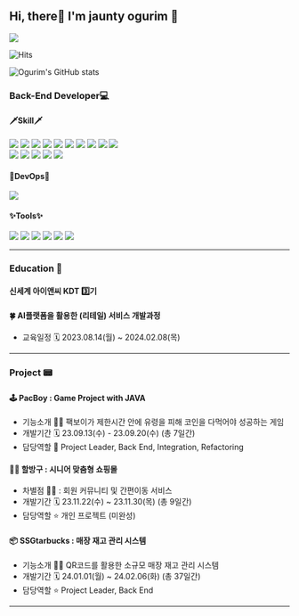 

<h2> Hi, there👋 I'm jaunty ogurim 🐥 </h2>
<img src="https://img.shields.io/badge/ogurim23@gmail.com-EA4335?style=flat&logo=gmail&logoColor=white"/>

<!--https://hits.seeyoufarm.com/-->
![Hits](https://hits.seeyoufarm.com/api/count/incr/badge.svg?url=https%3A%2F%2Fgithub.com%2Fkimjeongrim&count_bg=%23CCB7D9&title_bg=%23BCBCBC&icon=&icon_color=%23E7E7E7&title=hits&edge_flat=false)

![Ogurim's GitHub stats](https://github-readme-stats.vercel.app/api?username=ogurim&show_icons=true&theme=midnight-purple) 



<h3> Back-End Developer💻 </h3>
<!--뱃지 참고 https://simpleicons.org/?q=gmail &  https://eunhee-programming.tistory.com/239 -->
<!--<img src="https://img.shields.io/badge/{내용}-{배경 색깔}?style={스타일}&logo={로고이름}&logoColor={로고 색깔}"/> -->
<h4> 🗡️Skill🗡️ </h4>

  <img src="https://img.shields.io/badge/Java-007396?style=flat&logo=java&logoColor=white" /> <img src="https://img.shields.io/badge/Python-3776AB?style=flat&logo=python&logoColor=white" />
  <img src="https://img.shields.io/badge/MySQL-4479A1?style=flat&logo=MySQL&logoColor=white" /> <img src="https://img.shields.io/badge/MyBatis-C4242B?style=flat&logo=MyBatis&logoColor=white" />
  <img src="https://img.shields.io/badge/Spring-6DB33F?style=flat&logo=springboot&logoColor=white" /> <img src="https://img.shields.io/badge/SpringBoot-6DB33F?style=flat&logo=springboot&logoColor=white" />
  <img src="https://img.shields.io/badge/Spring Security-6DB33F?style=flat&logo=Spring Security&logoColor=white" /> <img src="https://img.shields.io/badge/JWT-4B4B77?style=flat&logo=JWT&logoColor=white" />
  <img src="https://img.shields.io/badge/Junit4-25A162?style=flat&logo=Junit4&logoColor=white" /> <img src="https://img.shields.io/badge/Swagger-85EA2D?style=flat&logo=swagger&logoColor=white" /><br/>
  <img src="https://img.shields.io/badge/HTML5-E34F26?style=flat&logo=HTML5&logoColor=white" /> <img src="https://img.shields.io/badge/CSS3-1572B6?style=flat&logo=CSS3&logoColor=white" />
  <img src="https://img.shields.io/badge/JavaScript-F7DF1E?style=flat&logo=JavaScript&logoColor=white" /> <img src="https://img.shields.io/badge/React-61DAFB?style=flat&logo=React&logoColor=white"/>
  <img src="https://img.shields.io/badge/BootStrap-7952B3?style=flat&logo=bootstrap&logoColor=white"/>

  
<h4> 🔗DevOps🔗 </h4>

<!--
<img src="https://img.shields.io/badge/NGINX-009639?style=flat&logo=nginx&logoColor=white"/>
<img src="https://img.shields.io/badge/Jenkins-D24939?style=flat&logo=jenkins&logoColor=white"/>
<img src="https://img.shields.io/badge/amazonrds-527FFF?style=flat&logo=amazonrds&logoColor=white"/>
<img src="https://img.shields.io/badge/amazons3-DD344C?style=flat&logo=amazons3&logoColor=white"/>
  -->
  <img src="https://img.shields.io/badge/Amazonaws-232F3E?style=flat&for-the-badge&logo=amazonaws&logoColor=white" /> 

<h4>✨Tools✨</h4>

  <img src="https://img.shields.io/badge/VisualStudioCode-007ACC?style=flat&logo=visualstudiocode&logoColor=white"/> <img src="https://img.shields.io/badge/EclipseIDE-2C2255?style=flat&logo=eclipseide&logoColor=white" />
  <img src="https://img.shields.io/badge/Github-181717?style=flat&logo=github&logoColor=white"/> <img src="https://img.shields.io/badge/Notion-000000?style=flat&logo=notion&logoColor=white"/>
  <img src="https://img.shields.io/badge/Figma-F24E1E?style=flat&logo=figma&logoColor=white"/> <img src="https://img.shields.io/badge/draw.io-FFA200?style=flat&logo=draw.io&logoColor=white"/>

<hr/>

<h3> Education 📒 </h3>
<h4>신세계 아이앤씨 KDT 3️⃣기</h4>
<h4>🍀 AI플랫폼을 활용한 (리테일) 서비스 개발과정</h4>

- 교육일정 🗓️ 2023.08.14(월) ~ 2024.02.08(목)<br/>

<hr/>

<h3>  Project 📟 </h3>
<h4>🕹️ PacBoy : Game Project with JAVA</h4>

- 기능소개 💁‍♀️ 팩보이가 제한시간 안에 유령을 피해 코인을 다먹어야 성공하는 게임
- 개발기간 🗓️ 23.09.13(수) - 23.09.20(수) (총 7일간)
- 담당역할 👻 Project Leader, Back End, Integration, Refactoring

<h4> 👩‍🦳 할방구 : 시니어 맞춤형 쇼핑몰</h4>

-  차별점 💁‍♀️ : 회원 커뮤니티 및 간편이동 서비스
-  개발기간 🗓️ 23.11.22(수) ~ 23.11.30(목) (총 9일간)
-  담당역할 ⭐ 개인 프로젝트 (미완성)


<h4>📦 SSGtarbucks : 매장 재고 관리 시스템</h4>

-  기능소개 💁‍♂️ QR코드를 활용한 소규모 매장 재고 관리 시스템
-  개발기간 🗓️ 24.01.01(월) ~ 24.02.06(화) (총 37일간)
-  담당역할 ⭐ Project Leader, Back End

<hr/>



<!--
**kimjeongrim/kimjeongrim** is a ✨ _special_ ✨ repository because its `README.md` (this file) appears on your GitHub profile.

Here are some ideas to get you started:

- 🔭 I’m currently working on ...
- 🌱 I’m currently learning ...
- 👯 I’m looking to collaborate on ...
- 🤔 I’m looking for help with ...
- 💬 Ask me about ...
- 📫 How to reach me: ...
- 😄 Pronouns: ...
- ⚡ Fun fact: ...
-->
